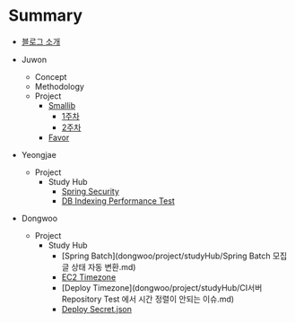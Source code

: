 # Summary
- [블로그 소개](README.md)

- Juwon
  - Concept
  - Methodology
  - Project
    - [Smallib](juwon/project/smallib/index.md)
        - [1주차](juwon/project/smallib/week1.md)
        - [2주차](juwon/project/smallib/week2.md)
    - [Favor](juwon/project/favor/index.md)
- Yeongjae
  - Project
    - Study Hub
        - [Spring Security](yeongjae/project/studyhub/security.md)
        - [DB Indexing Performance Test](yeongjae/project/studyhub/DBIndexingTest.md)
- Dongwoo
  - Project
    - Study Hub
      - [Spring Batch](dongwoo/project/studyHub/Spring Batch 모집글 상태 자동 변환.md)
      - [EC2 Timezone](dongwoo/project/studyHub/Github%20Actions,%20ec2%20timezone변경.md)
      - [Deploy Timezone](dongwoo/project/studyHub/CI서버 Repository Test 에서 시간 정렬이 안되는 이슈.md)
      - [Deploy Secret.json](dongwoo/project/studyHub/FCM%20secret.json을%20%08CICD에서%20숨겨서%20배포하기.md)